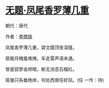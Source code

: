 # [无题·凤尾香罗薄几重](http://so.gushiwen.org/view_29118.aspx)

朝代：唐代

作者：[李商隐](http://so.gushiwen.org/author_204.aspx)

凤尾香罗薄几重，碧文圆顶夜深缝。

扇裁月魄羞难掩，车走雷声语未通。

曾是寂寥金烬暗，断无消息石榴红。

斑骓只系垂杨岸，何处西南任好风。(任 一作：待)

